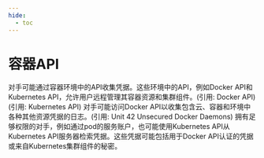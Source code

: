 ```yaml
---
hide:
  - toc
---
```


# 容器API

对手可能通过容器环境中的API收集凭据。这些环境中的API，例如Docker API和Kubernetes API，允许用户远程管理其容器资源和集群组件。(引用: Docker API)(引用: Kubernetes API)  对手可能访问Docker API以收集包含云、容器和环境中各种其他资源凭据的日志。(引用: Unit 42 Unsecured Docker Daemons) 拥有足够权限的对手，例如通过pod的服务账户，也可能使用Kubernetes API从Kubernetes API服务器检索凭据。这些凭据可能包括用于Docker API认证的凭据或来自Kubernetes集群组件的秘密。

